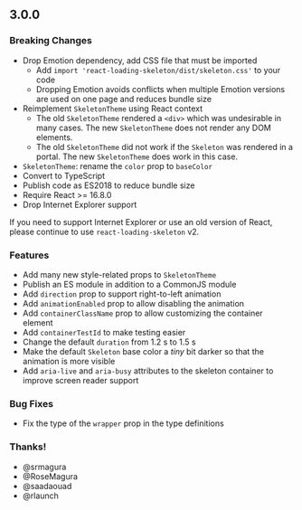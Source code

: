 ## 3.0.0

### Breaking Changes

-   Drop Emotion dependency, add CSS file that must be imported
    -   Add `import 'react-loading-skeleton/dist/skeleton.css'` to your code
    -   Dropping Emotion avoids conflicts when multiple Emotion versions are used
        on one page and reduces bundle size
-   Reimplement `SkeletonTheme` using React context
    -   The old `SkeletonTheme` rendered a `<div>` which was undesirable in many
        cases. The new `SkeletonTheme` does not render any DOM elements.
    -   The old `SkeletonTheme` did not work if the `Skeleton` was rendered in a
        portal. The new `SkeletonTheme` does work in this case.
-   `SkeletonTheme`: rename the `color` prop to `baseColor`
-   Convert to TypeScript
-   Publish code as ES2018 to reduce bundle size
-   Require React >= 16.8.0
-   Drop Internet Explorer support

If you need to support Internet Explorer or use an old version of React, please
continue to use `react-loading-skeleton` v2.

### Features

-   Add many new style-related props to `SkeletonTheme`
-   Publish an ES module in addition to a CommonJS module
-   Add `direction` prop to support right-to-left animation
-   Add `animationEnabled` prop to allow disabling the animation
-   Add `containerClassName` prop to allow customizing the container element
-   Add `containerTestId` to make testing easier
-   Change the default `duration` from 1.2 s to 1.5 s
-   Make the default `Skeleton` base color a _tiny_ bit darker so that the
    animation is more visible
-   Add `aria-live` and `aria-busy` attributes to the skeleton container to
    improve screen reader support

### Bug Fixes

-   Fix the type of the `wrapper` prop in the type definitions

### Thanks!

-   @srmagura
-   @RoseMagura
-   @saadaouad
-   @rlaunch
